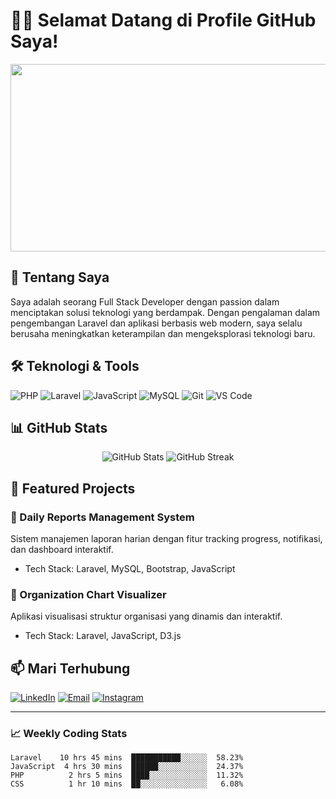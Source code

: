 # 👨‍💻 Selamat Datang di Profile GitHub Saya!

<div align="center">
  <img src="https://media.giphy.com/media/f3iwJFOVOwuy7K6FFw/giphy.gif" width="600" height="300"/>
</div>

## 🚀 Tentang Saya

Saya adalah seorang Full Stack Developer dengan passion dalam menciptakan solusi teknologi yang berdampak. Dengan pengalaman dalam pengembangan Laravel dan aplikasi berbasis web modern, saya selalu berusaha meningkatkan keterampilan dan mengeksplorasi teknologi baru.

## 🛠️ Teknologi & Tools

![PHP](https://img.shields.io/badge/PHP-777BB4?style=for-the-badge&logo=php&logoColor=white)
![Laravel](https://img.shields.io/badge/Laravel-FF2D20?style=for-the-badge&logo=laravel&logoColor=white)
![JavaScript](https://img.shields.io/badge/JavaScript-F7DF1E?style=for-the-badge&logo=javascript&logoColor=black)
![MySQL](https://img.shields.io/badge/MySQL-4479A1?style=for-the-badge&logo=mysql&logoColor=white)
![Git](https://img.shields.io/badge/Git-F05032?style=for-the-badge&logo=git&logoColor=white)
![VS Code](https://img.shields.io/badge/VS_Code-007ACC?style=for-the-badge&logo=visual-studio-code&logoColor=white)

## 📊 GitHub Stats

<div align="center">
  <img src="https://github-readme-stats.vercel.app/api?username=yourusername&show_icons=true&theme=tokyonight" alt="GitHub Stats" />
  <img src="https://github-readme-streak-stats.herokuapp.com/?user=yourusername&theme=tokyonight" alt="GitHub Streak" />
</div>

## 🌟 Featured Projects

### 📝 Daily Reports Management System
Sistem manajemen laporan harian dengan fitur tracking progress, notifikasi, dan dashboard interaktif.
- Tech Stack: Laravel, MySQL, Bootstrap, JavaScript

### 👥 Organization Chart Visualizer
Aplikasi visualisasi struktur organisasi yang dinamis dan interaktif.
- Tech Stack: Laravel, JavaScript, D3.js

## 📫 Mari Terhubung

[![LinkedIn](https://img.shields.io/badge/LinkedIn-0077B5?style=for-the-badge&logo=linkedin&logoColor=white)](https://linkedin.com/in/yourusername)
[![Email](https://img.shields.io/badge/Email-D14836?style=for-the-badge&logo=gmail&logoColor=white)](mailto:your.email@example.com)
[![Instagram](https://img.shields.io/badge/Instagram-E4405F?style=for-the-badge&logo=instagram&logoColor=white)](https://instagram.com/yourusername)

---

### 📈 Weekly Coding Stats
<!--START_SECTION:waka-->
```text
Laravel    10 hrs 45 mins  ███████████░░░░░░  58.23%
JavaScript  4 hrs 30 mins  ██████░░░░░░░░░░░  24.37%
PHP          2 hrs 5 mins  ████░░░░░░░░░░░░░  11.32%
CSS          1 hr 10 mins  ██░░░░░░░░░░░░░░░   6.08%

